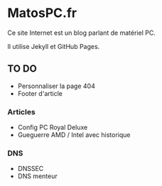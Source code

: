 # MatosPC.fr

Ce site Internet est un blog parlant de matériel PC.

Il utilise Jekyll et GitHub Pages. 

## TO DO

 * Personnaliser la page 404
 * Footer d'article

### Articles

 * Config PC Royal Deluxe
 * Gueguerre AMD / Intel avec historique

### DNS

 * DNSSEC
 * DNS menteur

